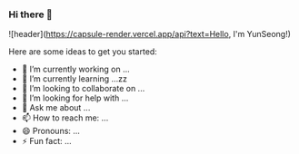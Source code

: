 ### Hi there 👋

![header](https://capsule-render.vercel.app/api?text=Hello, I'm YunSeong!)

Here are some ideas to get you started:
- 🔭 I’m currently working on ...
- 🌱 I’m currently learning ...zz
- 👯 I’m looking to collaborate on ...
- 🤔 I’m looking for help with ...
- 💬 Ask me about ...
- 📫 How to reach me: ...
- 😄 Pronouns: ...
- ⚡ Fun fact: ...
